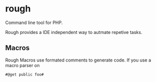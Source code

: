 rough
================================================================================
Command line tool for PHP.

Rough provides a IDE independent way to autmate repetive tasks.

Macros
--------------------------------------------------------------------------------
Rough Macros use formated comments to generate code.
If you use a macro parser on 
    
    #@get public foo#
